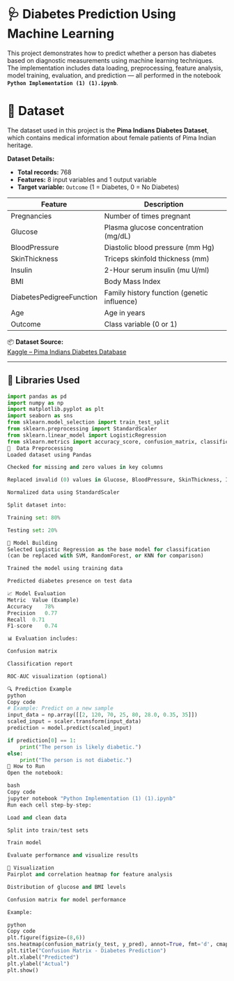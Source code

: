 # 🩺 Diabetes Prediction Using Machine Learning

This project demonstrates how to predict whether a person has diabetes based on diagnostic measurements using machine learning techniques.  
The implementation includes data loading, preprocessing, feature analysis, model training, evaluation, and prediction — all performed in the notebook **`Python Implementation (1) (1).ipynb`**.


 # 📁 Dataset

The dataset used in this project is the **Pima Indians Diabetes Dataset**, which contains medical information about female patients of Pima Indian heritage.

**Dataset Details:**
- **Total records:** 768  
- **Features:** 8 input variables and 1 output variable  
- **Target variable:** `Outcome` (1 = Diabetes, 0 = No Diabetes)

| Feature | Description |
|----------|-------------|
| Pregnancies | Number of times pregnant |
| Glucose | Plasma glucose concentration (mg/dL) |
| BloodPressure | Diastolic blood pressure (mm Hg) |
| SkinThickness | Triceps skinfold thickness (mm) |
| Insulin | 2-Hour serum insulin (mu U/ml) |
| BMI | Body Mass Index |
| DiabetesPedigreeFunction | Family history function (genetic influence) |
| Age | Age in years |
| Outcome | Class variable (0 or 1) |

📦 **Dataset Source:**  
[Kaggle – Pima Indians Diabetes Database](https://www.kaggle.com/datasets/uciml/pima-indians-diabetes-database)

---

## 🧰 Libraries Used

```python
import pandas as pd
import numpy as np
import matplotlib.pyplot as plt
import seaborn as sns
from sklearn.model_selection import train_test_split
from sklearn.preprocessing import StandardScaler
from sklearn.linear_model import LogisticRegression
from sklearn.metrics import accuracy_score, confusion_matrix, classification_report
🧹  Data Preprocessing
Loaded dataset using Pandas

Checked for missing and zero values in key columns

Replaced invalid (0) values in Glucose, BloodPressure, SkinThickness, Insulin, and BMI with median values

Normalized data using StandardScaler

Split dataset into:

Training set: 80%

Testing set: 20%

🧪 Model Building
Selected Logistic Regression as the base model for classification
(can be replaced with SVM, RandomForest, or KNN for comparison)

Trained the model using training data

Predicted diabetes presence on test data

📈 Model Evaluation
Metric	Value (Example)
Accuracy	78%
Precision	0.77
Recall	0.71
F1-score	0.74

📊 Evaluation includes:

Confusion matrix

Classification report

ROC-AUC visualization (optional)

🔍 Prediction Example
python
Copy code
# Example: Predict on a new sample
input_data = np.array([[2, 120, 70, 25, 80, 28.0, 0.35, 35]])
scaled_input = scaler.transform(input_data)
prediction = model.predict(scaled_input)

if prediction[0] == 1:
    print("The person is likely diabetic.")
else:
    print("The person is not diabetic.")
🚀 How to Run
Open the notebook:

bash
Copy code
jupyter notebook "Python Implementation (1) (1).ipynb"
Run each cell step-by-step:

Load and clean data

Split into train/test sets

Train model

Evaluate performance and visualize results

🧩 Visualization
Pairplot and correlation heatmap for feature analysis

Distribution of glucose and BMI levels

Confusion matrix for model performance

Example:

python
Copy code
plt.figure(figsize=(8,6))
sns.heatmap(confusion_matrix(y_test, y_pred), annot=True, fmt='d', cmap='Blues')
plt.title("Confusion Matrix - Diabetes Prediction")
plt.xlabel("Predicted")
plt.ylabel("Actual")
plt.show()
